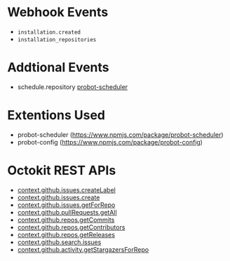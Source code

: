 # Webhook Events
  - `installation.created`
  - `installation_repositories`
  
# Addtional Events 
  - schedule.repository [probot-scheduler](https://www.npmjs.com/package/probot-scheduler)
  
# Extentions Used
  - probot-scheduler (https://www.npmjs.com/package/probot-scheduler)
  - probot-config (https://www.npmjs.com/package/probot-config)

# Octokit REST APIs
  - [context.github.issues.createLabel](https://octokit.github.io/rest.js/#api-Issues-createLabel)
  - [context.github.issues.create](https://octokit.github.io/rest.js/#api-Issues-create)
  - [context.github.issues.getForRepo](https://octokit.github.io/rest.js/#api-Issues-getForRepo)
  - [context.github.pullRequests.getAll](https://octokit.github.io/rest.js/#api-PullRequests-getAll)
  - [context.github.repos.getCommits](https://octokit.github.io/rest.js/#api-Repos-getCommits)
  - [context.github.repos.getContributors](https://octokit.github.io/rest.js/#api-Repos-getContributors)
  - [context.github.repos.getReleases](https://octokit.github.io/rest.js/#api-Repos-getReleases)
  - [context.github.search.issues](https://octokit.github.io/rest.js/#api-Search-issues)
  - [context.github.activity.getStargazersForRepo](https://octokit.github.io/rest.js/#api-Activity-getStargazersForRepo)
      
